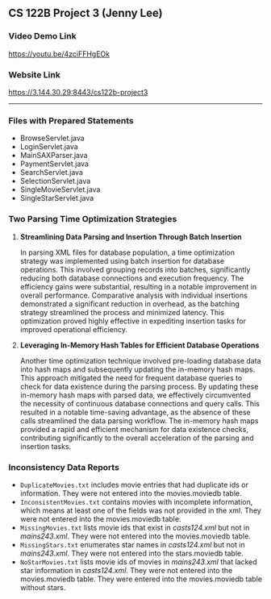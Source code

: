 ## CS 122B Project 3 (Jenny Lee)

### Video Demo Link
https://youtu.be/4zciFFHgEOk

### Website Link
https://3.144.30.29:8443/cs122b-project3

***

### Files with Prepared Statements
- BrowseServlet.java
- LoginServlet.java
- MainSAXParser.java
- PaymentServlet.java
- SearchServlet.java
- SelectionServlet.java
- SingleMovieServlet.java
- SingleStarServlet.java

### Two Parsing Time Optimization Strategies
1. **Streamlining Data Parsing and Insertion Through Batch Insertion**

    In parsing XML files for database population, a time optimization strategy was implemented using batch insertion for database operations. This involved grouping records into batches, significantly reducing both database connections and execution frequency. The efficiency gains were substantial, resulting in a notable improvement in overall performance. Comparative analysis with individual insertions demonstrated a significant reduction in overhead, as the batching strategy streamlined the process and minimized latency. This optimization proved highly effective in expediting insertion tasks for improved operational efficiency.


2. **Leveraging In-Memory Hash Tables for Efficient Database Operations**

   Another time optimization technique involved pre-loading database data into hash maps and subsequently updating the in-memory hash maps. This approach mitigated the need for frequent database queries to check for data existence during the parsing process. By updating these in-memory hash maps with parsed data, we effectively circumvented the necessity of continuous database connections and query calls. This resulted in a notable time-saving advantage, as the absence of these calls streamlined the data parsing workflow. The in-memory hash maps provided a rapid and efficient mechanism for data existence checks, contributing significantly to the overall acceleration of the parsing and insertion tasks.

### Inconsistency Data Reports
- ```DuplicateMovies.txt``` includes movie entries that had duplicate ids or information. They were not entered into the 
movies.moviedb table.
- ```InconsistentMovies.txt``` contains movies with incomplete information, which means at least one of the fields was 
not provided in the xml. They were not entered into the movies.moviedb table.
- ```MissingMovies.txt``` lists movie ids that exist in *casts124.xml* but not in *mains243.xml*. They
  were not entered into the movies.moviedb table. 
- ```MissingStars.txt``` enumerates star names in *casts124.xml* but not in *mains243.xml*. They were not entered into the 
stars.moviedb table.
- ```NoStarMovies.txt``` lists movie ids of movies in *mains243.xml* that lacked star information in *casts124.xml*. They 
were not entered into the movies.moviedb table. They were entered into the movies.moviedb table without stars.